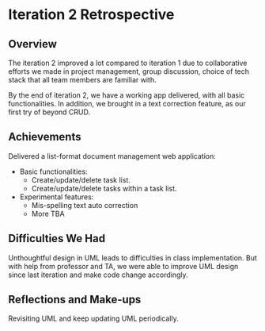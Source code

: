 # Iteration 2 Retrospective

## Overview

The iteration 2 improved a lot compared to iteration 1 due to collaborative efforts we made in project management, group discussion, choice of tech stack that all team members are familiar with.  

By the end of iteration 2, we have a working app delivered, with all basic functionalities. In addition, we brought in a text correction feature, as our first try of beyond CRUD. 

## Achievements

Delivered a list-format document management web application: 
  - Basic functionalities: 
      - Create/update/delete task list.
      - Create/update/delete tasks within a task list.
  - Experimental features: 
      - Mis-spelling text auto correction 
      - More TBA

## Difficulties We Had

Unthoughtful design in UML leads to difficulties in class implementation. But with help from professor and TA, we were able to improve UML design since last iteration and make code change accordingly. 

## Reflections and Make-ups

Revisiting UML and keep updating UML periodically. 
